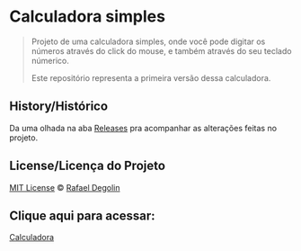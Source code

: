 # Calculadora simples

> Projeto de uma calculadora simples, onde você pode digitar os números através do click do mouse, e também através do seu teclado númerico.
>
> Este repositório representa a primeira versão dessa calculadora.

## History/Histórico
Da uma olhada na aba [Releases](https://github.com/Rafadegolin/Calculadora_simples/releases) pra acompanhar as alterações feitas no projeto.

## License/Licença do Projeto
[MIT License](./LICENSE) © [Rafael Degolin](https://github.com/Rafadegolin)

## Clique aqui para acessar:
[Calculadora](https://rafadegolin.github.io/Calculadora_simples/)
